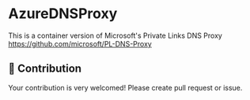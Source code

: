 # AzureDNSProxy

This is a container version of Microsoft's Private Links DNS Proxy https://github.com/microsoft/PL-DNS-Proxy


## 🔧 Contribution

Your contribution is very welcomed!
Please create pull request or issue.